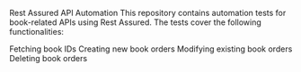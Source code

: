 Rest Assured API Automation
This repository contains automation tests for book-related APIs using Rest Assured. The tests cover the following functionalities:

Fetching book IDs
Creating new book orders
Modifying existing book orders
Deleting book orders
